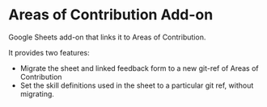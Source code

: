 # Areas of Contribution Add-on

Google Sheets add-on that links it to Areas of Contribution.

It provides two features:
- Migrate the sheet and linked feedback form to a new git-ref of Areas of Contribution
- Set the skill definitions used in the sheet to a particular git ref, without migrating.
